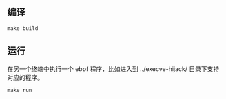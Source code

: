 
## 编译

```
make build
```

## 运行

在另一个终端中执行一个 ebpf 程序，比如进入到 ../execve-hijack/ 目录下支持对应的程序。


```
make run
```



